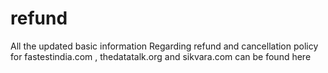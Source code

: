 # refund
All the updated basic information Regarding refund and cancellation policy for fastestindia.com , thedatatalk.org and sikvara.com can be found here

